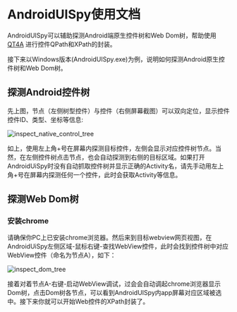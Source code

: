 # AndroidUISpy使用文档

AndroidUISpy可以辅助探测Android端原生控件树和Web Dom树，帮助使用 [QT4A](https://github.com/Tencent/QT4A) 进行控件QPath和XPath的封装。

接下来以Windows版本(AndroidUISpy.exe)为例，说明如何探测Android原生控件树和Web Dom树。

## 探测Android控件树

先上图，节点（左侧树型控件）与控件（右侧屏幕截图）可以双向定位，显示控件控件ID、类型、坐标等信息:

![inspect_native_control_tree](https://raw.githubusercontent.com/qtacore/AndroidUISpy/master/res/inspect_native_control_tree.gif)

如上，使用左上角+号在屏幕内探测目标控件，左侧会显示对应控件树节点。当然，在左侧控件树点击节点，也会自动探测到右侧的目标区域。如果打开AndroidUiSpy时没有自动抓取控件树并显示正确的Activity名，请先手动用左上角+号在屏幕内探测任何一个控件，此时会获取Activity等信息。


## 探测Web Dom树

### 安装chrome

请确保你PC上已安装chrome浏览器。然后来到目标webview网页视图，在AndroidUiSpy左侧区域-鼠标右键-查找WebView控件，此时会找到控件树中对应WebView控件（命名为节点A），如下：

![inspect_dom_tree](https://raw.githubusercontent.com/qtacore/AndroidUISpy/master/res/inspect_dom_tree.gif)

接着对着节点A-右键-启动WebView调试，过会会自动调起chrome浏览器显示Dom树，点击Dom树各节点，可以看到AndroidUISpy内app屏幕对应区域被选中。接下来你就可以开始Web控件的XPath封装了。


